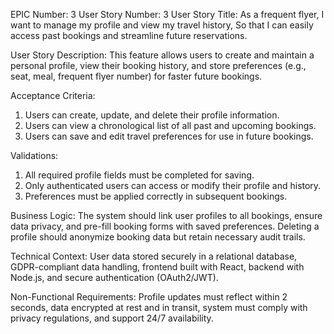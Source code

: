 EPIC Number: 3
User Story Number: 3
User Story Title: As a frequent flyer, I want to manage my profile and view my travel history, So that I can easily access past bookings and streamline future reservations.

User Story Description: This feature allows users to create and maintain a personal profile, view their booking history, and store preferences (e.g., seat, meal, frequent flyer number) for faster future bookings.

Acceptance Criteria:
1. Users can create, update, and delete their profile information.
2. Users can view a chronological list of all past and upcoming bookings.
3. Users can save and edit travel preferences for use in future bookings.

Validations:
1. All required profile fields must be completed for saving.
2. Only authenticated users can access or modify their profile and history.
3. Preferences must be applied correctly in subsequent bookings.

Business Logic: The system should link user profiles to all bookings, ensure data privacy, and pre-fill booking forms with saved preferences. Deleting a profile should anonymize booking data but retain necessary audit trails.

Technical Context: User data stored securely in a relational database, GDPR-compliant data handling, frontend built with React, backend with Node.js, and secure authentication (OAuth2/JWT).

Non-Functional Requirements: Profile updates must reflect within 2 seconds, data encrypted at rest and in transit, system must comply with privacy regulations, and support 24/7 availability.